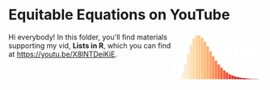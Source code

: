 # Equitable Equations on YouTube

<img src="rusty_logo.png" align="right" height="100" />

Hi everybody! In this folder, you'll find materials supporting my vid, **Lists in R**, which you can find at <https://youtu.be/X8lNTDeiKiE>. 

